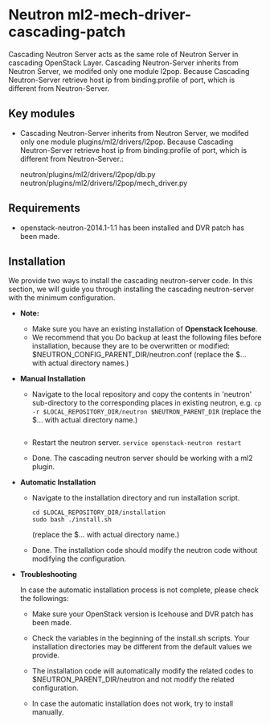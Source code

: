 Neutron ml2-mech-driver-cascading-patch
===============================

 Cascading Neutron Server acts as the same role of Neutron Server in cascading OpenStack Layer.
 Cascading Neutron-Server inherits from Neutron Server, we modifed only one module l2pop. Because Cascading Neutron-Server retrieve host ip from binding:profile of port, which is different from Neutron-Server.


Key modules
-----------

* Cascading Neutron-Server inherits from Neutron Server, we modifed only one module plugins/ml2/drivers/l2pop. Because Cascading Neutron-Server retrieve host ip from binding:profile of port, which is different from Neutron-Server.:

    neutron/plugins/ml2/drivers/l2pop/db.py
	neutron/plugins/ml2/drivers/l2pop/mech_driver.py


Requirements
------------
* openstack-neutron-2014.1-1.1 has been installed and DVR patch has been made.

Installation
------------

We provide two ways to install the cascading neutron-server code. In this section, we will guide you through installing the cascading neutron-server with the minimum configuration.

* **Note:**

    - Make sure you have an existing installation of **Openstack Icehouse**.
    - We recommend that you Do backup at least the following files before installation, because they are to be overwritten or modified:
        $NEUTRON_CONFIG_PARENT_DIR/neutron.conf
        (replace the $... with actual directory names.)

* **Manual Installation**

    - Navigate to the local repository and copy the contents in 'neutron' sub-directory to the corresponding places in existing neutron, e.g.
      ```cp -r $LOCAL_REPOSITORY_DIR/neutron $NEUTRON_PARENT_DIR```
      (replace the $... with actual directory name.)
      ```

    - Restart the neutron server.
      ```service openstack-neutron restart```

    - Done. The cascading neutron server should be working with a ml2 plugin.

* **Automatic Installation**

    - Navigate to the installation directory and run installation script.
      ```
      cd $LOCAL_REPOSITORY_DIR/installation
      sudo bash ./install.sh
      ```
      (replace the $... with actual directory name.)

    - Done. The installation code should modify the neutron code without modifying the configuration.
	
* **Troubleshooting**

    In case the automatic installation process is not complete, please check the followings:

    - Make sure your OpenStack version is Icehouse and DVR patch has been made.

    - Check the variables in the beginning of the install.sh scripts. Your installation directories may be different from the default values we provide.

    - The installation code will automatically modify the related codes to $NEUTRON_PARENT_DIR/neutron and not modify the related configuration.
 
    - In case the automatic installation does not work, try to install manually.
